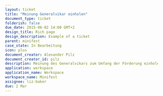 ```yaml
---
layout: ticket
title: "Meinung Generalvikar einholen"
document_type: ticket
folderish: false
due_date: 2015-06-02 14:00 GMT+2
design_title: Rich page
design_description: Example of a ticket
parent: minifest
case_state: In Bearbeitung
icon: plus
document_creator: Alexander Pilz
document_creator_id: pilz
description: Meinung des Generalvikars zum Umfang der Förderung einholen.
application: workspace
application_name: Workspace
workspace_name: Minifest
assignee: liz-baker
due: 2 Mar
---
```


